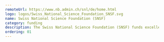 ```yaml
---
remoteUrl: https://www.nb.admin.ch/snl/de/home.html
logo: logos/Swiss_National_Science_Foundation_SNSF.svg
name: Swiss National Science Foundation (SNSF)
category: funding
description: The Swiss National Science Foundation (SNSF) funds excellent research at universities and other institutions – from chemistry to medicine to sociology
ordering: 01
---
```

